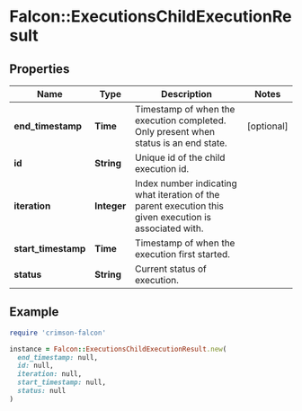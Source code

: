 # Falcon::ExecutionsChildExecutionResult

## Properties

| Name | Type | Description | Notes |
| ---- | ---- | ----------- | ----- |
| **end_timestamp** | **Time** | Timestamp of when the execution completed. Only present when status is an end state. | [optional] |
| **id** | **String** | Unique id of the child execution id. |  |
| **iteration** | **Integer** | Index number indicating what iteration of the parent execution this given execution is associated with. |  |
| **start_timestamp** | **Time** | Timestamp of when the execution first started. |  |
| **status** | **String** | Current status of execution. |  |

## Example

```ruby
require 'crimson-falcon'

instance = Falcon::ExecutionsChildExecutionResult.new(
  end_timestamp: null,
  id: null,
  iteration: null,
  start_timestamp: null,
  status: null
)
```

